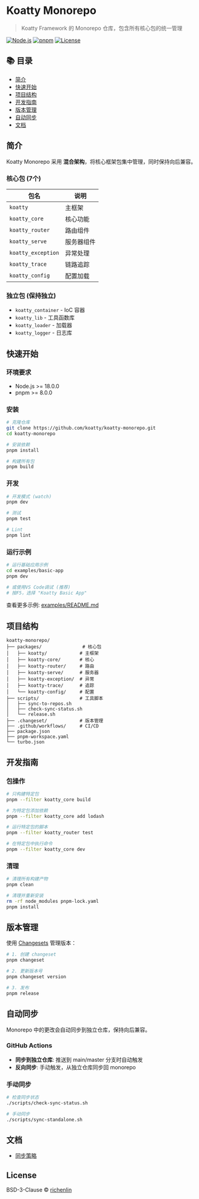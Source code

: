 # Koatty Monorepo

> Koatty Framework 的 Monorepo 仓库，包含所有核心包的统一管理

[![Node.js](https://img.shields.io/badge/node-%3E%3D18.0.0-brightgreen)](https://nodejs.org/)
[![pnpm](https://img.shields.io/badge/pnpm-%3E%3D8.0.0-orange)](https://pnpm.io/)
[![License](https://img.shields.io/badge/license-BSD--3--Clause-blue)](LICENSE)

## 📚 目录

- [简介](#简介)
- [快速开始](#快速开始)
- [项目结构](#项目结构)
- [开发指南](#开发指南)
- [版本管理](#版本管理)
- [自动同步](#自动同步)
- [文档](#文档)

## 简介

Koatty Monorepo 采用 **混合架构**，将核心框架包集中管理，同时保持向后兼容。

### 核心包 (7个)

| 包名 | 说明 | 
|------|------|
| `koatty` | 主框架 |
| `koatty_core` | 核心功能 | 
| `koatty_router` | 路由组件 |
| `koatty_serve` | 服务器组件 | 
| `koatty_exception` | 异常处理 |
| `koatty_trace` | 链路追踪 |
| `koatty_config` | 配置加载 |

### 独立包 (保持独立)

- `koatty_container` - IoC 容器
- `koatty_lib` - 工具函数库
- `koatty_loader` - 加载器
- `koatty_logger` - 日志库

## 快速开始

### 环境要求

- Node.js >= 18.0.0
- pnpm >= 8.0.0

### 安装

```bash
# 克隆仓库
git clone https://github.com/koatty/koatty-monorepo.git
cd koatty-monorepo

# 安装依赖
pnpm install

# 构建所有包
pnpm build
```

### 开发

```bash
# 开发模式 (watch)
pnpm dev

# 测试
pnpm test

# Lint
pnpm lint
```

### 运行示例

```bash
# 运行基础应用示例
cd examples/basic-app
pnpm dev

# 或使用VS Code调试 (推荐)
# 按F5，选择 "Koatty Basic App"
```

查看更多示例: [examples/README.md](examples/README.md)

## 项目结构

```
koatty-monorepo/
├── packages/               # 核心包
│   ├── koatty/            # 主框架
│   ├── koatty-core/       # 核心
│   ├── koatty-router/     # 路由
│   ├── koatty-serve/      # 服务器
│   ├── koatty-exception/  # 异常
│   ├── koatty-trace/      # 追踪
│   └── koatty-config/     # 配置
├── scripts/               # 工具脚本
│   ├── sync-to-repos.sh
│   ├── check-sync-status.sh
│   └── release.sh
├── .changeset/            # 版本管理
├── .github/workflows/     # CI/CD
├── package.json
├── pnpm-workspace.yaml
└── turbo.json
```

## 开发指南

### 包操作

```bash
# 只构建特定包
pnpm --filter koatty_core build

# 为特定包添加依赖
pnpm --filter koatty_core add lodash

# 运行特定包的脚本
pnpm --filter koatty_router test

# 在特定包中执行命令
pnpm --filter koatty_core dev
```

### 清理

```bash
# 清理所有构建产物
pnpm clean

# 清理并重新安装
rm -rf node_modules pnpm-lock.yaml
pnpm install
```

## 版本管理

使用 [Changesets](https://github.com/changesets/changesets) 管理版本：

```bash
# 1. 创建 changeset
pnpm changeset

# 2. 更新版本号
pnpm changeset version

# 3. 发布
pnpm release
```

## 自动同步

Monorepo 中的更改会自动同步到独立仓库，保持向后兼容。

### GitHub Actions

- **同步到独立仓库**: 推送到 main/master 分支时自动触发
- **反向同步**: 手动触发，从独立仓库同步回 monorepo

### 手动同步

```bash
# 检查同步状态
./scripts/check-sync-status.sh

# 手动同步
./scripts/sync-standalone.sh
```

## 文档

- [同步策略](RELEASE-GUIDE.md)


## License

BSD-3-Clause © [richenlin](mailto:richenlin@gmail.com)

